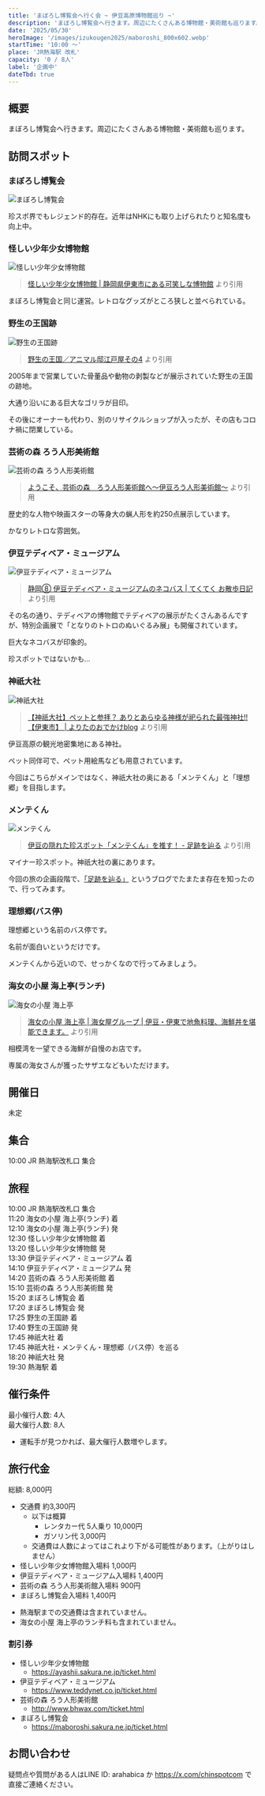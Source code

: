 ```yaml
---
title: 'まぼろし博覧会へ行く会 ~ 伊豆高原博物館巡り ~'
description: 'まぼろし博覧会へ行きます。周辺にたくさんある博物館・美術館も巡ります。'
date: '2025/05/30'
heroImage: '/images/izukougen2025/maboroshi_800x602.webp'
startTime: '10:00 〜'
place: 'JR熱海駅 改札'
capacity: '0 / 8人'
label: '企画中'
dateTbd: true
---
```


## 概要

まぼろし博覧会へ行きます。周辺にたくさんある博物館・美術館も巡ります。

## 訪問スポット

### まぼろし博覧会

![まぼろし博覧会](/images/izukougen2025/maboroshi_800x602.webp)


珍スポ界でもレジェンド的存在。近年はNHKにも取り上げられたりと知名度も向上中。

### 怪しい少年少女博物館

![怪しい少年少女博物館](/images/izukougen2025/ayashii_800x250.webp)

> [怪しい少年少女博物館 | 静岡県伊東市にある可笑しな博物館](https://ayashii.sakura.ne.jp/) より引用

まぼろし博覧会と同じ運営。レトロなグッズがところ狭しと並べられている。

### 野生の王国跡

![野生の王国跡](/images/izukougen2025/gorilla.jpg)

> [野生の王国／アニマル邸江戸屋その4](https://www5f.biglobe.ne.jp/~punch-ht/chinsp/c026004.html) より引用

2005年まで営業していた骨董品や動物の剥製などが展示されていた野生の王国の跡地。

大通り沿いにある巨大なゴリラが目印。

その後にオーナーも代わり、別のリサイクルショップが入ったが、その店もコロナ禍に閉業している。


### 芸術の森 ろう人形美術館

![芸術の森 ろう人形美術館](/images/izukougen2025/last.jpg)

> [ようこそ、芸術の森　ろう人形美術館へ～伊豆ろう人形美術館～](http://www.bhwax.com/waxdoll.html/) より引用

歴史的な人物や映画スターの等身大の蝋人形を約250点展示しています。

かなりレトロな雰囲気。

### 伊豆テディベア・ミュージアム

![伊豆テディベア・ミュージアム](/images/izukougen2025/necobus_800x600.webp)

> [静岡⑧ 伊豆テディベア・ミュージアムのネコバス | てくてく お散歩日記](https://ameblo.jp/t1na83m/entry-12501981802.html) より引用

その名の通り、テディベアの博物館でテディベアの展示がたくさんあるんですが、特別企画展で「となりのトトロのぬいぐるみ展」も開催されています。

巨大なネコバスが印象的。

珍スポットではないかも...

### 神祇大社

![神祇大社](/images/izukougen2025/jingi.jpg)

> [【神祇大社】ペットと参拝？ ありとあらゆる神様が祀られた最強神社!!【伊東市】 | よりたのおでかけblog](https://nanikanohyousini.blog/ito-jingitaisya/) より引用

伊豆高原の観光地密集地にある神社。

ペット同伴可で、ペット用絵馬なども用意されています。

今回はこちらがメインではなく、神祇大社の奥にある「メンテくん」と「理想郷」を目指します。

### メンテくん

![メンテくん](/images/izukougen2025/mente_800x602.webp)

> [伊豆の隠れた珍スポット「メンテくん」を推す！ - 足跡を辿る](https://tenyard.hatenadiary.jp/entry/2024/09/03/220925) より引用

マイナー珍スポット。神祇大社の裏にあります。

今回の旅の企画段階で、[「足跡を辿る」](https://tenyard.hatenadiary.jp/entry/2024/09/03/220925) というブログでたまたま存在を知ったので、行ってみます。

### 理想郷(バス停)

理想郷という名前のバス停です。

名前が面白いというだけです。

メンテくんから近いので、せっかくなので行ってみましょう。

### 海女の小屋 海上亭(ランチ)

![海女の小屋 海上亭](/images/izukougen2025/amanokoya_800x480.webp)

> [海女の小屋 海上亭 | 海女屋グループ | 伊豆・伊東で地魚料理、海鮮丼を堪能できます。](https://www.izu-amaya.co.jp/kaijotei/) より引用

相模湾を一望できる海鮮が自慢のお店です。

専属の海女さんが獲ったサザエなどもいただけます。


## 開催日

未定

## 集合

10:00 JR 熱海駅改札口 集合

## 旅程
10:00 JR 熱海駅改札口 集合  
11:20 海女の小屋 海上亭(ランチ) 着  
12:10 海女の小屋 海上亭(ランチ) 発  
12:30 怪しい少年少女博物館 着  
13:20 怪しい少年少女博物館 発  
13:30 伊豆テディベア・ミュージアム 着  
14:10 伊豆テディベア・ミュージアム 発  
14:20 芸術の森 ろう人形美術館 着  
15:10 芸術の森 ろう人形美術館 発  
15:20 まぼろし博覧会 着   
17:20 まぼろし博覧会 発  
17:25 野生の王国跡 着  
17:40 野生の王国跡 発  
17:45 神祇大社 着  
17:45 神祇大社・メンテくん・理想郷（バス停）を巡る  
18:20 神祇大社 発  
19:30 熱海駅 着

## 催行条件

最小催行人数: 4人  
最大催行人数: 8人

* 運転手が見つかれば、最大催行人数増やします。

## 旅行代金

総額: 8,000円

- 交通費 約3,300円
  - 以下は概算
    - レンタカー代 5人乗り 10,000円
    - ガソリン代 3,000円
  * 交通費は人数によってはこれより下がる可能性があります。（上がりはしません）
- 怪しい少年少女博物館入場料 1,000円
- 伊豆テディベア・ミュージアム入場料 1,400円
- 芸術の森 ろう人形美術館入場料 900円
- まぼろし博覧会入場料 1,400円

* 熱海駅までの交通費は含まれていません。
* 海女の小屋 海上亭のランチ料も含まれていません。

### 割引券

* 怪しい少年少女博物館
  * https://ayashii.sakura.ne.jp/ticket.html
* 伊豆テディベア・ミュージアム
  * https://www.teddynet.co.jp/ticket.html
* 芸術の森 ろう人形美術館
  * http://www.bhwax.com/ticket.html
* まぼろし博覧会
  * https://maboroshi.sakura.ne.jp/ticket.html

## お問い合わせ

疑問点や質問がある人はLINE ID: arahabica か https://x.com/chinspotcom で直接ご連絡ください。

